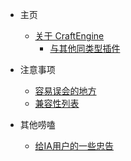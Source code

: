 * 主页
	- [关于 CraftEngine](README.md)
	    - [与其他同类型插件](docs/about/compare.md)

* 注意事项
    - [容易误会的地方]()
	- [兼容性列表]()

* 其他唠嗑
    - [给IA用户的一些忠告](docs/other/sbia.md)